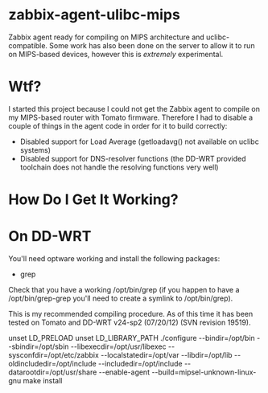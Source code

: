 zabbix-agent-ulibc-mips
=======================

Zabbix agent ready for compiling on MIPS architecture and uclibc-compatible.
Some work has also been done on the server to allow it to run on MIPS-based
devices, however this is *extremely* experimental.


Wtf?
====

I started this project because I could not get the Zabbix agent to compile
on my MIPS-based router with Tomato firmware. Therefore I had to disable a
couple of things in the agent code in order for it to build correctly:

- Disabled support for Load Average (getloadavg() not available on uclibc systems)
- Disabled support for DNS-resolver functions (the DD-WRT provided toolchain does not
  handle the resolving functions very well)


How Do I Get It Working?
========================

On DD-WRT
=========
You'll need optware working and install the following packages:
- grep

Check that you have a working /opt/bin/grep (if you happen to have a /opt/bin/grep-grep
you'll need to create a symlink to /opt/bin/grep).

This is my recommended compiling procedure. As of this time it has been tested
on Tomato and DD-WRT v24-sp2 (07/20/12) (SVN revision 19519).


unset LD_PRELOAD
unset LD_LIBRARY_PATH
./configure --bindir=/opt/bin --sbindir=/opt/sbin --libexecdir=/opt/usr/libexec --sysconfdir=/opt/etc/zabbix --localstatedir=/opt/var --libdir=/opt/lib --oldincludedir=/opt/include --includedir=/opt/include --datarootdir=/opt/usr/share --enable-agent --build=mipsel-unknown-linux-gnu
make install
